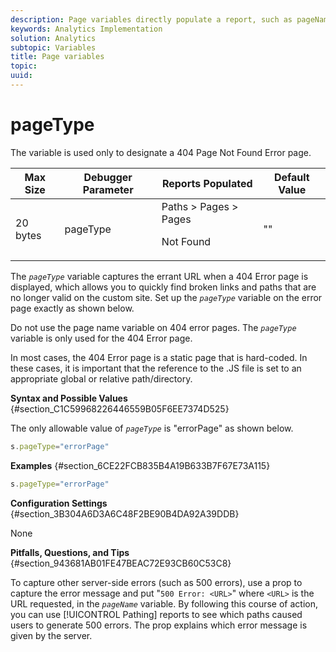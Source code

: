```yaml
---
description: Page variables directly populate a report, such as pageName, List Props, List Variables, and so on.
keywords: Analytics Implementation
solution: Analytics
subtopic: Variables
title: Page variables
topic:
uuid:
---
```


# pageType

The  variable is used only to designate a 404 Page Not Found Error page.

<!-- 

pageType.xml

 -->

<table id="table_0492B136E9D14070A6CA49ED534BCA4C"> 
 <thead> 
  <tr> 
   <th class="entry"> Max Size </th> 
   <th class="entry"> Debugger Parameter </th> 
   <th class="entry"> Reports Populated </th> 
   <th class="entry"> Default Value </th> 
  </tr> 
 </thead>
 <tbody> 
  <tr> 
   <td> 20 bytes </td> 
   <td> pageType </td> 
   <td> Paths &gt; Pages &gt; Pages <p>Not Found </p> </td> 
   <td> "" </td> 
  </tr> 
 </tbody> 
</table>

The *`pageType`* variable captures the errant URL when a 404 Error page is displayed, which allows you to quickly find broken links and paths that are no longer valid on the custom site. Set up the *`pageType`* variable on the error page exactly as shown below.

Do not use the page name variable on 404 error pages. The *`pageType`* variable is only used for the 404 Error page.

In most cases, the 404 Error page is a static page that is hard-coded. In these cases, it is important that the reference to the .JS file is set to an appropriate global or relative path/directory.

**Syntax and Possible Values** {#section_C1C59968226446559B05F6EE7374D525}

The only allowable value of *`pageType`* is "errorPage" as shown below.

```js
s.pageType="errorPage"
```

**Examples** {#section_6CE22FCB835B4A19B633B7F67E73A115}

```js
s.pageType="errorPage"
```

**Configuration Settings** {#section_3B304A6D3A6C48F2BE90B4DA92A39DDB}

None

**Pitfalls, Questions, and Tips** {#section_943681AB01FE47BEAC72E93CB60C53C8}

To capture other server-side errors (such as 500 errors), use a prop to capture the error message and put "`500 Error: <URL>`" where `<URL>` is the URL requested, in the *`pageName`* variable. By following this course of action, you can use [!UICONTROL Pathing] reports to see which paths caused users to generate 500 errors. The prop explains which error message is given by the server.

